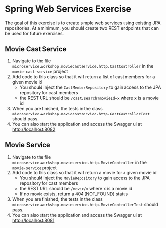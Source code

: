 # Spring Web Services Exercise

The goal of this exercise is to create simple web services using existing JPA repositories. At a minimum, you should create two REST endpoints that can be used for future exercises.

## Movie Cast Service

1. Navigate to the file `microservice.workshop.moviecastservice.http.CastController` in the `movie-cast-service` project
1. Add code to this class so that it will return a list of cast members for a given movie id
    - You should inject the `CastMemberRepository` to gain access to the JPA repository for cast members
    - the REST URL should be `/cast/search?movieId=x` where x is a movie id
1. When you are finished, the tests in the class `microservice.workshop.moviecastservice.http.CastControllerTest` should pass.
1. You can also start the application and access the Swagger ui at [http://localhost:8082](http://localhost:8082)

## Movie Service

1. Navigate to the file `microservice.workshop.movieservice.http.MovieController` in the `movie-service` project
1. Add code to this class so that it will return a movie for a given movie id
    - You should inject the `MovieRepository` to gain access to the JPA repository for cast members
    - the REST URL should be `/movie/x` where x is a movie id
    - If no movie exists, return a 404 (NOT_FOUND) status
1. When you are finished, the tests in the class `microservice.workshop.movieservice.http.MovieControllerTest` should pass.
1. You can also start the application and access the Swagger ui at [http://localhost:8081](http://localhost:8081)
